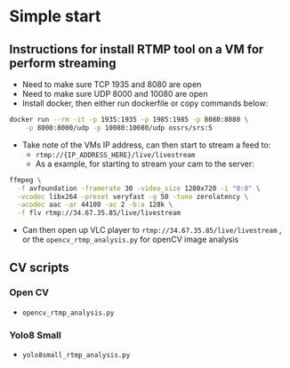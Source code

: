 # Simple start

## Instructions for install RTMP tool on a VM for perform streaming 
- Need to make sure TCP 1935 and 8080 are open 
- Need to make sure UDP 8000 and 10080 are open 
- Install docker, then either run dockerfile or copy commands below: 

```bash
docker run --rm -it -p 1935:1935 -p 1985:1985 -p 8080:8080 \
    -p 8000:8000/udp -p 10080:10080/udp ossrs/srs:5
```

- Take note of the VMs IP address, can then start to stream a feed to: 
    - `rtmp://{IP_ADDRESS_HERE}/live/livestream` 
    - As a example, for starting to stream your cam to the server: 
```bash
ffmpeg \
  -f avfoundation -framerate 30 -video_size 1280x720 -i "0:0" \
  -vcodec libx264 -preset veryfast -g 50 -tune zerolatency \
  -acodec aac -ar 44100 -ac 2 -b:a 128k \
  -f flv rtmp://34.67.35.85/live/livestream
```
- Can then open up VLC player to `rtmp://34.67.35.85/live/livestream` , or the `opencv_rtmp_analysis.py` for openCV image analysis 

## CV scripts 

### Open CV
- `opencv_rtmp_analysis.py`

### Yolo8 Small 
- `yolo8small_rtmp_analysis.py` 